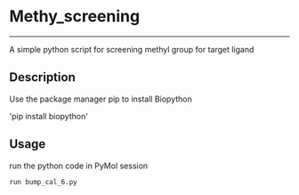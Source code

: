 # Methy_screening
----
A simple python script for screening methyl group for target ligand

## Description

Use the package manager pip to install Biopython

'pip install biopython'


## Usage
run the python code in PyMol session

```python
run bump_cal_6.py
```
